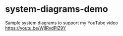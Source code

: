 # system-diagrams-demo
Sample system diagrams to support my YouTube video https://youtu.be/WjIRvdPIZ9Y
